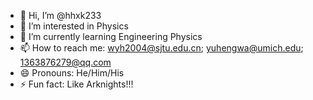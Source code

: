 - 👋 Hi, I’m @hhxk233
- 👀 I’m interested in Physics
- 🌱 I’m currently learning Engineering Physics
- 📫 How to reach me: wyh2004@sjtu.edu.cn; yuhengwa@umich.edu; 1363876279@qq.com
- 😄 Pronouns: He/Him/His
- ⚡ Fun fact: Like Arknights!!!

<!---
hhxk233/hhxk233 is a ✨ special ✨ repository because its `README.md` (this file) appears on your GitHub profile.
You can click the Preview link to take a look at your changes.
--->

